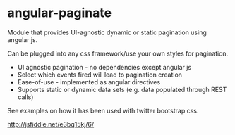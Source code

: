 angular-paginate
================

Module that provides UI-agnostic dynamic or static pagination using angular js.

Can be plugged into any css framework/use your own styles for pagination.

- UI agnostic pagination - no dependencies except angular js
- Select which events fired will lead to pagination creation
- Ease-of-use - implemented as angular directives
- Supports static or dynamic data sets (e.g. data populated through REST calls)

See examples on how it has been used with twitter bootstrap css.

http://jsfiddle.net/e3bq15kj/6/
